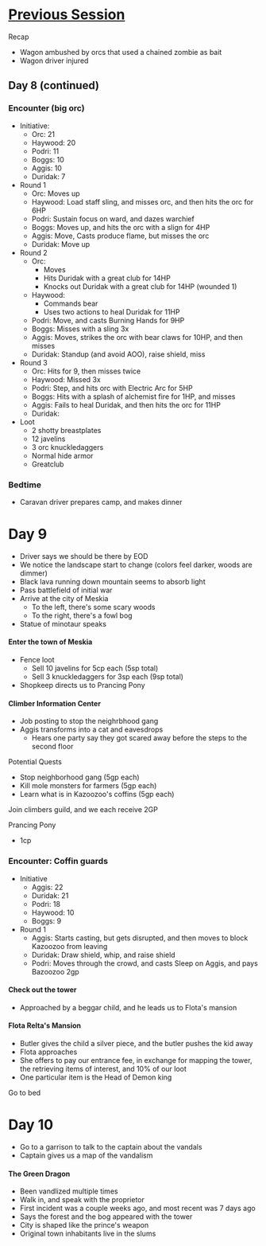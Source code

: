 # [Previous Session](sessions/2019-12-16.md) 
Recap
* Wagon ambushed by orcs that used a chained zombie as bait
* Wagon driver injured

## Day 8 (continued)

### Encounter (big orc)
* Initiative:
  * Orc: 21
  * Haywood: 20
  * Podri: 11
  * Boggs: 10
  * Aggis: 10
  * Duridak: 7
 * Round 1
   * Orc: Moves up
   * Haywood: Load staff sling, and misses orc, and then hits the orc for 6HP
   * Podri: Sustain focus on ward, and dazes warchief
   * Boggs: Moves up, and hits the orc with a slign for 4HP
   * Aggis: Move,  Casts produce flame, but misses the orc
   * Duridak: Move up
 * Round 2
   * Orc: 
     * Moves
     * Hits Duridak with a great club for 14HP
     * Knocks out Duridak with a great club for 14HP (wounded 1)
   * Haywood: 
     * Commands bear
     * Uses two actions to heal Duridak for 11HP
   * Podri: Move, and casts Burning Hands for 9HP
   * Boggs: Misses with a sling 3x
   * Aggis: Moves, strikes the orc with bear claws for 10HP, and then misses
   * Duridak: Standup (and avoid AOO), raise shield, miss
  * Round 3
    * Orc: Hits for 9, then misses twice
    * Haywood: Missed 3x
    * Podri: Step, and hits orc with Electric Arc for 5HP
    * Boggs: Hits with a splash of alchemist fire for 1HP, and misses 
    * Aggis: Fails to heal Duridak, and then hits the orc for 11HP
    * Duridak: 
  * Loot
    * 2 shotty breastplates
    * 12 javelins
    * 3 orc knuckledaggers
    * Normal hide armor
    * Greatclub

### Bedtime
* Caravan driver prepares camp, and makes dinner

# Day 9
* Driver says we should be there by EOD
* We notice the landscape start to change (colors feel darker, woods are dimmer) 
* Black lava running down mountain seems to absorb light
* Pass battlefield of initial war
* Arrive at the city of Meskia
  * To the left, there's some scary woods
  * To the right, there's a fowl bog
* Statue of minotaur speaks 

#### Enter the town of Meskia
 * Fence loot
   * Sell 10 javelins for 5cp each (5sp total)
   * Sell 3 knuckledaggers for 3sp each (9sp total)
 * Shopkeep directs us to Prancing Pony

#### Climber Information Center
* Job posting to stop the neighrbhood gang
* Aggis transforms into a cat and eavesdrops
  * Hears one party say they got scared away before the steps to the second floor

Potential Quests
* Stop neighborhood gang (5gp each)
* Kill mole monsters for farmers (5gp each)
* Learn what is in Kazoozoo's coffins (5gp each)

Join climbers guild, and we each receive 2GP

Prancing Pony
* 1cp 

### Encounter: Coffin guards
* Initiative
  * Aggis: 22
  * Duridak: 21
  * Podri: 18
  * Haywood: 10
  * Boggs: 9
* Round 1
  * Aggis: Starts casting, but gets disrupted, and then moves to block Kazoozoo from leaving
  * Duridak: Draw shield, whip, and raise shield
  * Podri: Moves through the crowd, and casts Sleep on Aggis, and pays Bazoozoo 2gp

#### Check out the tower
* Approached by a beggar child, and he leads us to Flota's mansion

#### Flota Relta's Mansion
* Butler gives the child a silver piece, and the butler pushes the kid away
* Flota approaches 
* She offers to pay our entrance fee, in exchange for mapping the tower, the retrieving items of interest, and 10% of our loot
 * One particular item is the Head of Demon king

Go to bed

# Day 10

* Go to a garrison to talk to the captain about the vandals
* Captain gives us a map of the vandalism

#### The Green Dragon
* Been vandlized multiple times
* Walk in, and speak with the proprietor
* First incident was a couple weeks ago, and most recent was 7 days ago
* Says the forest and the bog appeared with the tower
* City is shaped like the prince's weapon
* Original town inhabitants live in the slums
